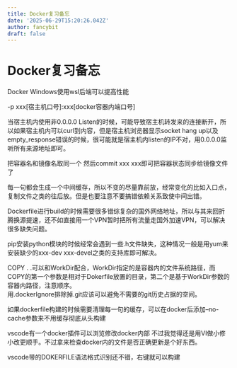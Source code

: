 ```yaml
---
title: Docker复习备忘
date: '2025-06-29T15:20:26.042Z'
author: fancybit
draft: false
---
```

<div class="header"><h1 class="single-title animate__animated animate__pulse animate__faster">Docker复习备忘</h1></div>

<div class="content" id="content"><p>Docker Windows使用wsl后端可以提高性能</p><!-- raw HTML omitted --><p>-p xxx[宿主机口号]:xxx[docker容器内端口号]</p><p>当宿主机内使用非0.0.0.0 Listen的时候，可能导致宿主机转发来的连接断开，所以如果宿主机内可以curl到内容，但是宿主机浏览器显示socket hang up以及empty_response错误的时候，很可能就是宿主机内listen的IP不对，用0.0.0.0监听所有来源地址即可。</p><p>把容器名和镜像名取同一个 然后commit xxx xxx即可把容器状态同步给镜像文件了</p><!-- raw HTML omitted --><p>每一句都会生成一个中间缓存，所以不变的尽量靠前放，经常变化的比如入口点，复制文件之类的往后放。但是也要注意不要搞错依赖关系致使中间出错。</p><p>Dockerfile进行build的时候需要很多错综复杂的国外网络地址，所以与其来回折腾换源提速，还不如直接用一个VPN暂时把所有流量走国外加速VPN，可以解决很多缺失问题。</p><p>pip安装python模块的时候经常会遇到一些.h文件缺失，这种情况一般是用yum来安装缺少的xxx-dev xxx-devel之类的支持库即可解决。</p><p>COPY . .可以和WorkDir配合，WorkDir指定的是容器内的文件系统路径，而COPY的第一个参数是相对于Dokerfile放置的目录，第二个是基于WorkDir参数的容器内路径，注意顺序。<br> 用.dockerIgnore排除掉.git应该可以避免不需要的git历史占据的空间。</p><p>如果dockerfile构建的时候需要清理每一句的缓存，可以在docker后添加–no-cache参数来不用缓存彻底从头构建</p><p>vscode有一个docker插件可以浏览修改docker内部 不过我觉得还是用VI做小修小改更顺手。不过拿来检查docker内的文件是否正确更新是个好东西。</p><p>vscode带的DOKERFILE语法格式识别还不错，右键就可以构建</p></div>

